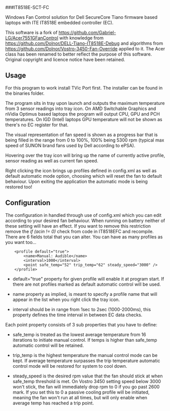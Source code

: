 ###IT8518E-SCT-FC

Windows Fan Control solution for Dell SecureCore Tiano firmware based laptops with ITE IT8518E embedded controller (EC).

This software is a fork of https://github.com/Gabriel-LG/Acer7551GFanControl with knowledge from https://github.com/Dolnor/DELL-Tiano-IT8518E-Debug 
and algorithms from https://github.com/Dolnor/Vostro-3450-Fan-Override applied to it. The Acer class has been renamed to better reflect the purpose of this software.
Original copyright and licence notice have been retained.

## Usage 

For this program to work install TVic Port first. The installer can be found in the binaries folder.

The program sits in tray upon launch and outputs the maximum temperature from 3 sensor readings into tray icon. 
On AMD Switchable Graphics and nVidia Optimus based laptops the program will output CPU, GPU and PCH temperatures. 
On IGD (Intel) laptops GPU temperature will not be shown as there's no EC register for that.

The visual representation of fan speed is shown as a progress bar that is being filled in the range from 0 to 100%, 100% being 5300 rpm 
(typical max speed of SUNON brand fans used by Dell according to ePSA).

Hovering over the tray icon will bring up the name of currently active profile, sensor reading as well as current fan speed.

Right clicking the icon brings up profiles defined in config.xml as well as default automatic mode option, choosing which will reset the fan to default behaviour.
Upon exiting the application the automatic mode is being restored too!


## Configuration

The configuration in handled through use of config.xml which you can edit according to your desired fan behaviour. 
When running on battery neither of these setting will have an effect. If you want to remove this restriction remove the *if (acin != 0)* check from code in IT8518EFC and recompile.
There are 6 fields total that you can alter. You can have as many profiles as you want too...

		<profile default="true">
			<name>Manual: Audible</name>
			<interval>1000</interval>
			<point safe_temp="52" trip_temp="62" steady_speed="3000" />
		</profile>

- default="true" property for given profile will enable it at program start. If there are not profiles marked as default automatic control will be used.

- name property as implied, is meant to specify a profile name that will appear in the list when you right click the tray icon.

- interval should be in range from 1sec to 2sec (1000-2000ms), this property defines the time interval in between EC data checks.

Each point property consists of 3 sub properties that you have to define:

- safe_temp is treated as the lowest average temperature from 16 iterations to initiate manual control. If temps is higher than safe_temp automatic control will be retained.

- trip_temp is the highest temperature the manual control mode can be kept. If average temperature surpasses the trip temperature automatic control mode will be restored for system to cool down.

- steady_speed is the desired rpm value that the fan should stick at when safe_temp threshold is met. On Vostro 3450 setting speed below 3000 won't stick, the fan will immediately drop rpm to 0 if you go past 2600 mark.
If you set this to 0 a passive cooling profile will be initiated, meaning the fan won't run at all times, but will only enable when average temp has reached a trip point.
